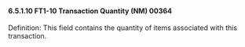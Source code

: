 #### 6.5.1.10 FT1-10 Transaction Quantity (NM) 00364

Definition: This field contains the quantity of items associated with this transaction.
